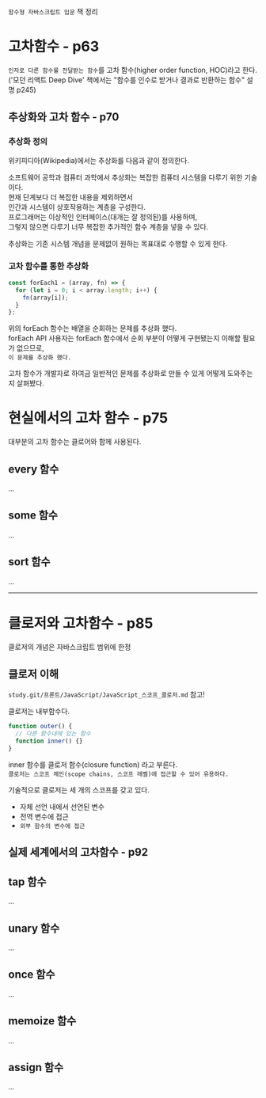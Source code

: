 `함수형 자바스크립트 입문` 책 정리

# 고차함수 - p63

`인자로 다른 함수를 전달받는 함수`를 고차 함수(higher order function, HOC)라고 한다.
('모던 리액트 Deep Dive' 책에서는 "함수를 인수로 받거나 결과로 반환하는 함수" 설명 p245)

## 추상화와 고차 함수 - p70

### 추상화 정의

위키피디아(Wikipedia)에서는 추상화를 다음과 같이 정의한다.

소프트웨어 공학과 컴퓨터 과학에서 추상화는 복잡한 컴퓨터 시스템을 다루기 위한 기술이다.  
현재 단계보다 더 복잡한 내용을 제외하면서  
인간과 시스템이 상호작용하는 계층을 구성한다.  
프로그래머는 이상적인 인터페이스(대개는 잘 정의된)를 사용하며,  
그렇지 않으면 다루기 너무 복잡한 추가적인 함수 계층을 넣을 수 있다.

추상화는 기존 시스템 개념을 문제없이 원하는 목표대로 수행할 수 있게 한다.

### 고차 함수를 통한 추상화

```javascript
const forEach1 = (array, fn) => {
  for (let i = 0; i < array.length; i++) {
    fn(array[i]);
  }
};
```

위의 forEach 함수는 배열을 순회하는 문제를 추상화 했다.  
forEach API 사용자는 forEach 함수에서 순회 부분이 어떻게 구현됐는지 이해할 필요가 없으므로,  
`이 문제를 추상화 했다.`

고차 함수가 개발자로 하여금 일반적인 문제를 추상화로 만들 수 있게 어떻게 도와주는지 살펴봤다.

# 현실에서의 고차 함수 - p75

대부분의 고차 함수는 클로어와 함께 사용된다.

## every 함수

...

## some 함수

...

## sort 함수

...

---

# 클로저와 고차함수 - p85

클로저의 개념은 자바스크립트 범위에 한정

## 클로저 이해

`study.git/프론트/JavaScript/JavaScript_스코프_클로저.md` 참고!

클로저는 내부함수다.

```javascript
function outer() {
  // 다른 함수내에 있는 함수
  function inner() {}
}
```

inner 함수를 클로저 함수(closure function) 라고 부른다.  
`클로저는 스코프 체인(scope chains, 스코프 레벨)에 접근할 수 있어 유용하다.`

기술적으로 클로저는 세 개의 스코프를 갖고 있다.

- 자체 선언 내에서 선언된 변수
- 전역 변수에 접근
- `외부 함수의 변수에 접근`

## 실제 세계에서의 고차함수 - p92

## tap 함수

...

## unary 함수

...

## once 함수

...

## memoize 함수

...

## assign 함수

...
